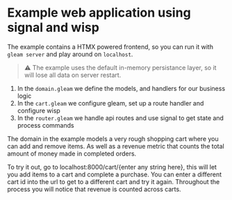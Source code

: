 # Example web application using signal and wisp

The example contains a HTMX powered frontend, so you can run it with `gleam server` and play around on `localhost`.

> ⚠️ The example uses the default in-memory persistance layer, so it will lose all data on server restart.

1. In the `domain.gleam` we define the models, and handlers for our business logic
2. In the `cart.gleam` we configure gleam, set up a route handler and configure wisp
3. In the `router.gleam` we handle api routes and use signal to get state and process commands

The domain in the example models a very rough shopping cart where you can add and remove items. As well as a revenue metric that counts the total amount of money made in completed orders.

To try it out, go to localhost:8000/cart/{enter any string here}, this will let you add items to a cart and complete a purchase. You can enter a different cart id into the url to get to a different cart and try it again. Throughout the process you will notice that revenue is counted across carts.
